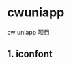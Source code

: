 # cwuniapp
cw uniapp 项目

## 1. iconfont

  <view class="iconfont icon-home animated fast" style="font-size: 100rpx;" hover-class="rubberBand"></view>
  
